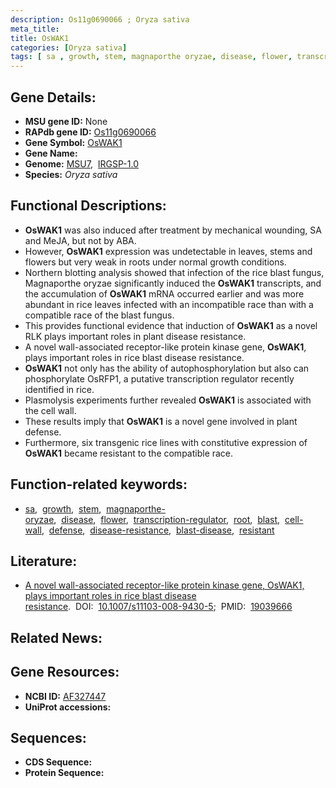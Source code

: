 ```yaml
---
description: Os11g0690066 ; Oryza sativa
meta_title:
title: OsWAK1
categories: [Oryza sativa]
tags: [ sa , growth, stem, magnaporthe oryzae, disease, flower, transcription regulator, root, blast, cell wall, defense, disease resistance, blast disease, resistant]
---
```


## Gene Details:
- **MSU gene ID:** None  
- **RAPdb gene ID:** [Os11g0690066](https://rapdb.dna.affrc.go.jp/locus/?name=Os11g0690066)  
- **Gene Symbol:** <u>OsWAK1</u>
- **Gene Name:**
- **Genome:**  [MSU7](http://rice.uga.edu/),&nbsp;&nbsp;[IRGSP-1.0](https://rapdb.dna.affrc.go.jp/download/irgsp1.html)
- **Species:** *Oryza sativa*

## Functional Descriptions:
   - **OsWAK1** was also induced after treatment by mechanical wounding, SA and MeJA, but not by ABA.
   - However, **OsWAK1** expression was undetectable in leaves, stems and flowers but very weak in roots under normal growth conditions.
   - Northern blotting analysis showed that infection of the rice blast fungus, Magnaporthe oryzae significantly induced the **OsWAK1** transcripts, and the accumulation of **OsWAK1** mRNA occurred earlier and was more abundant in rice leaves infected with an incompatible race than with a compatible race of the blast fungus.
   - This provides functional evidence that induction of **OsWAK1** as a novel RLK plays important roles in plant disease resistance.
   - A novel wall-associated receptor-like protein kinase gene, **OsWAK1**, plays important roles in rice blast disease resistance.
   - **OsWAK1** not only has the ability of autophosphorylation but also can phosphorylate OsRFP1, a putative transcription regulator recently identified in rice.
   - Plasmolysis experiments further revealed **OsWAK1** is associated with the cell wall.
   - These results imply that **OsWAK1** is a novel gene involved in plant defense.
   - Furthermore, six transgenic rice lines with constitutive expression of **OsWAK1** became resistant to the compatible race.

## Function-related keywords:
   - [sa](/tags/sa/),&nbsp;&nbsp;[growth](/tags/growth/),&nbsp;&nbsp;[stem](/tags/stem/),&nbsp;&nbsp;[magnaporthe-oryzae](/tags/magnaporthe-oryzae/),&nbsp;&nbsp;[disease](/tags/disease/),&nbsp;&nbsp;[flower](/tags/flower/),&nbsp;&nbsp;[transcription-regulator](/tags/transcription-regulator/),&nbsp;&nbsp;[root](/tags/root/),&nbsp;&nbsp;[blast](/tags/blast/),&nbsp;&nbsp;[cell-wall](/tags/cell-wall/),&nbsp;&nbsp;[defense](/tags/defense/),&nbsp;&nbsp;[disease-resistance](/tags/disease-resistance/),&nbsp;&nbsp;[blast-disease](/tags/blast-disease/),&nbsp;&nbsp;[resistant](/tags/resistant/)

## Literature:
   - [A novel wall-associated receptor-like protein kinase gene, OsWAK1, plays important roles in rice blast disease resistance](https://www.doi.org/10.1007/s11103-008-9430-5).&nbsp;&nbsp;DOI:&nbsp;&nbsp;[10.1007/s11103-008-9430-5](https://www.doi.org/10.1007/s11103-008-9430-5);&nbsp;&nbsp;PMID:&nbsp;&nbsp;[19039666](https://pubmed.ncbi.nlm.nih.gov/19039666/)

## Related News:

## Gene Resources:
- **NCBI ID:**  [AF327447](http://www.ncbi.nlm.nih.gov/nuccore/AF327447)
- **UniProt accessions:** [](https://www.uniprot.org/uniprotkb//entry)

## Sequences:
- **CDS Sequence:**
- **Protein Sequence:**
